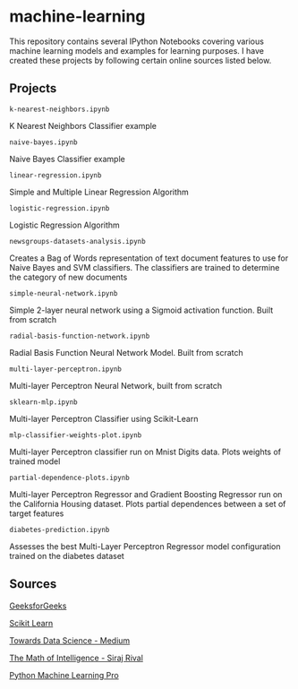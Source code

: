 # machine-learning

This repository contains several IPython Notebooks covering various machine learning models and examples for learning purposes. I have created these projects by following certain online sources listed below.

## Projects

```
k-nearest-neighbors.ipynb
```
K Nearest Neighbors Classifier example

```
naive-bayes.ipynb
```
Naive Bayes Classifier example

```
linear-regression.ipynb
```
Simple and Multiple Linear Regression Algorithm

```
logistic-regression.ipynb
```
Logistic Regression Algorithm

```
newsgroups-datasets-analysis.ipynb
```
Creates a Bag of Words representation of text document features to use for Naive Bayes and SVM classifiers. The classifiers are trained to determine the category of new documents

```
simple-neural-network.ipynb
```
Simple 2-layer neural network using a Sigmoid activation function. Built from scratch

```
radial-basis-function-network.ipynb
```
Radial Basis Function Neural Network Model. Built from scratch

```
multi-layer-perceptron.ipynb
```
Multi-layer Perceptron Neural Network, built from scratch

```
sklearn-mlp.ipynb
```
Multi-layer Perceptron Classifier using Scikit-Learn

```
mlp-classifier-weights-plot.ipynb
```
Multi-layer Perceptron classifier run on Mnist Digits data. Plots weights of trained model

```
partial-dependence-plots.ipynb
```
Multi-layer Perceptron Regressor and Gradient Boosting Regressor run on the California Housing dataset. Plots partial dependences between a set of target features

```
diabetes-prediction.ipynb
```
Assesses the best Multi-Layer Perceptron Regressor model configuration trained on the diabetes dataset

## Sources
[GeeksforGeeks](https://www.geeksforgeeks.org/)

[Scikit Learn](https://www.scikit-learn.org/)

[Towards Data Science - Medium](https://towardsdatascience.com/)

[The Math of Intelligence - Siraj Rival](https://www.youtube.com/playlist?list=PL2-dafEMk2A7mu0bSksCGMJEmeddU_H4D)

[Python Machine Learning Pro](https://pythonmachinelearning.pro/)